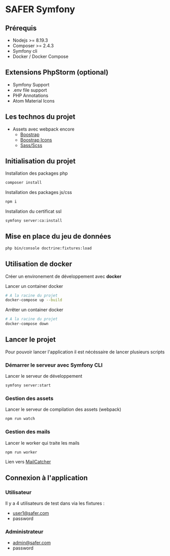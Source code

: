 # SAFER Symfony

## Prérequis

- Nodejs >= 8.19.3
- Composer >= 2.4.3
- Symfony cli
- Docker / Docker Compose

## Extensions PhpStorm (optional)

- Symfony Support
- .env file support
- PHP Annotations
- Atom Material Icons

## Les technos du projet

- Assets avec webpack encore
  - [Boostrap](https://getbootstrap.com/docs/5.2/getting-started/introduction/)
  - [Boostrap Icons](https://icons.getbootstrap.com/)
  - [Sass/Scss](https://sass-lang.com/documentation/)

## Initialisation du projet

Installation des packages php
```bash
composer install
```

Installation des packages js/css
```bash
npm i
```

Installation du certificat ssl
```bash
symfony server:ca:install
```

## Mise en place du jeu de données

```bash
php bin/console doctrine:fixtures:load
```

## Utilisation de docker

Créer un environement de développement avec **docker**

Lancer un container docker
```bash
# A la racine du projet
docker-compose up --build
```

Arrêter un container docker
```bash
# A la racine du projet
docker-compose down
```

## Lancer le projet

Pour pouvoir lancer l'application il est nécéssaire de lancer plusieurs scripts

### Démarrer le serveur avec Symfony CLI

Lancer le serveur de développement
```bash
symfony server:start
```

### Gestion des assets

Lancer le serveur de compilation des assets (webpack)
```bash
npm run watch
```

### Gestion des mails

Lancer le worker qui traite les mails
```bash
npm run worker
```

Lien vers [MailCatcher](http://localhost:1080/)

## Connexion à l'application

### Utilisateur

Il y a 4 utilisateurs de test dans via les fixtures :

- user1@safer.com
- password

### Administrateur

- admin@safer.com
- password






